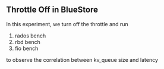 ## Throttle Off in BlueStore

In this experiment, we turn off the throttle and run

1. rados bench
2. rbd bench 
3. fio bench

to observe the correlation between kv\_queue size and latency

